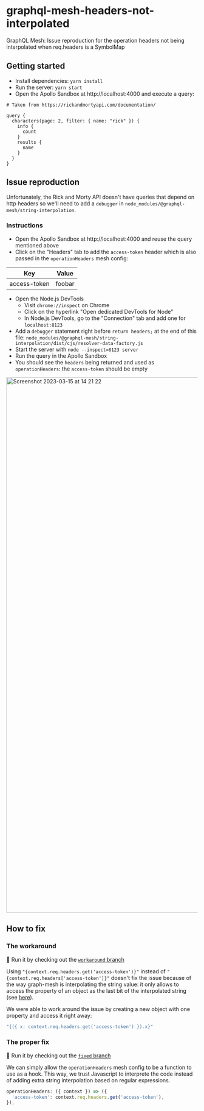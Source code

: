 # graphql-mesh-headers-not-interpolated

GraphQL Mesh: Issue reproduction for the operation headers not being interpolated when req.headers is a SymbolMap

## Getting started

- Install dependencies: `yarn install`
- Run the server: `yarn start`
- Open the Apollo Sandbox at http://localhost:4000 and execute a query:

```gql
# Taken from https://rickandmortyapi.com/documentation/

query {
  characters(page: 2, filter: { name: "rick" }) {
    info {
      count
    }
    results {
      name
    }
  }
}
```

## Issue reproduction

Unfortunately, the Rick and Morty API doesn't have queries that depend on http headers so we'll need to add a `debugger` in `node_modules/@graphql-mesh/string-interpolation`.

### Instructions

- Open the Apollo Sandbox at http://localhost:4000 and reuse the query mentioned above
- Click on the "Headers" tab to add the `access-token` header which is also passed in the `operationHeaders` mesh config:

| Key          | Value  |
| ------------ | ------ |
| access-token | foobar |

- Open the Node.js DevTools
  - Visit `chrome://inspect` on Chrome
  - Click on the hyperlink "Open dedicated DevTools for Node"
  - In Node.js DevTools, go to the "Connection" tab and add one for `localhost:8123`
- Add a `debugger` statement right before `return headers;` at the end of this file:
  `node_modules/@graphql-mesh/string-interpolation/dist/cjs/resolver-data-factory.js`
- Start the server with `node --inspect=8123 server`
- Run the query in the Apollo Sandbox
- You should see the `headers` being returned and used as `operationHeaders`: the `access-token` should be empty

<img width="1406" alt="Screenshot 2023-03-15 at 14 21 22" src="https://user-images.githubusercontent.com/10983258/225322335-bc08be6e-af14-424e-a109-e162b41ac806.png">

## How to fix

### The workaround

🚀 Run it by checking out the [`workaround` branch](https://github.com/pmrotule/graphql-mesh-headers-not-interpolated/tree/workaround)

Using `"{context.req.headers.get('access-token')}"` instead of `"{context.req.headers['access-token']}"` doesn't fix the issue because of the way graph-mesh is interpolating the string value: it only allows to access the property of an object as the last bit of the interpolated string (see [here](https://github.com/Urigo/graphql-mesh/blob/5740afc436a54a7948fb4d4392d126e4ef34c07f/packages/string-interpolation/src/interpolator.js#L150)).

We were able to work around the issue by creating a new object with one property and access it right away:

```js
"{({ x: context.req.headers.get('access-token') }).x}"
```

### The proper fix

🚀 Run it by checking out the [`fixed` branch](https://github.com/pmrotule/graphql-mesh-headers-not-interpolated/tree/fixed)

We can simply allow the `operationHeaders` mesh config to be a function to use as a hook. This way, we trust Javascript to interprete the code instead of adding extra string interpolation based on regular expressions.

```js
operationHeaders: ({ context }) => ({
  'access-token': context.req.headers.get('access-token'),
}),
```
